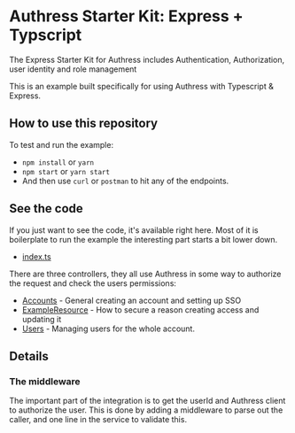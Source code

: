 # Authress Starter Kit: Express + Typscript
The Express Starter Kit for Authress includes Authentication, Authorization, user identity and role management

This is an example built specifically for using Authress with Typescript & Express.

## How to use this repository

To test and run the example:
* `npm install` or `yarn`
* `npm start` or `yarn start`
* And then use `curl` or `postman` to hit any of the endpoints.

## See the code
If you just want to see the code, it's available right here. Most of it is boilerplate to run the example the interesting part starts a bit lower down.

* [index.ts](./src/index.ts#L43)

There are three controllers, they all use Authress in some way to authorize the request and check the users permissions:
* [Accounts](./src/accounts/accountController.ts) - General creating an account and setting up SSO
* [ExampleResource](./src/resourceManagement/exampleResourceController.ts) - How to secure a reason creating access and updating it
* [Users](./src/users/usersController.ts) - Managing users for the whole account.

## Details

### The middleware
The important part of the integration is to get the userId and Authress client to authorize the user. This is done by adding a middleware to parse out the caller, and one line in the service to validate this.
